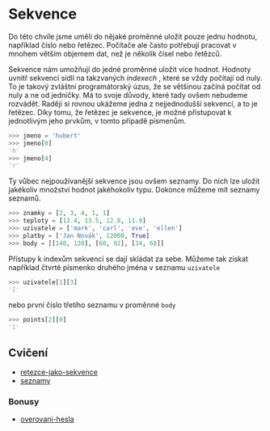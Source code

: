 # Sekvence

Do této chvíle jsme uměli do nějaké proměnné uložit pouze jednu hodnotu,
například číslo nebo řetězec. Počítače ale často potřebují pracovat v mnohem
větším objemem dat, než je několik čísel nebo řetězců.

Sekvence nám umožňují do jedné proměnné uložit více hodnot. Hodnoty uvnitř
sekvencí sídlí na takzvaných _indexech_ , které se vždy počítají od nuly. To
je takový zvláštní programátorský úzus, že se většinou začíná počítat od nuly
a ne od jedničky. Má to svoje důvody, které tady ovšem nebudeme rozvádět.
Raději si rovnou ukážeme jedna z nejjednodušší sekvencí, a to je řetězec. Díky
tomu, že řetězec je sekvence, je možné přistupovat k jednotlivým jeho prvkům,
v tomto případě písmenům.

```python
>>> jmeno = 'hubert'
>>> jmeno[0]
'h'
>>> jmeno[4]
'r'
```

Ty vůbec nejpoužívanější sekvence jsou ovšem seznamy. Do nich lze uložit
jakékoliv množství hodnot jakéhokoliv typu. Dokonce můžeme mít seznamy
seznamů.

```python
>>> znamky = [2, 3, 4, 1, 1]
>>> teploty = [13.4, 13.5, 12.8, 11.9]
>>> uzivatele = ['mark', 'carl', 'eve', 'ellen']
>>> platby = ['Jan Novák', 12000, True]
>>> body = [[140, 120], [60, 92], [34, 68]]
```

Přístupy k indexům sekvencí se dají skládat za sebe. Můžeme tak získat
například čtvrté písmenko druhého jména v seznamu `uzivatele`

```python
>>> uzivatele[1][3]
'l'
```

nebo první číslo třetího seznamu v proměnné `body`

```python
>>> points[2][0]
'l'
```

## Cvičení

- [retezce-jako-sekvence](excs/Retezce-jako-sekvence.md)
- [seznamy](excs/Seznamy.md)

### Bonusy

- [overovani-hesla](excs/Overovani-hesla.md)

